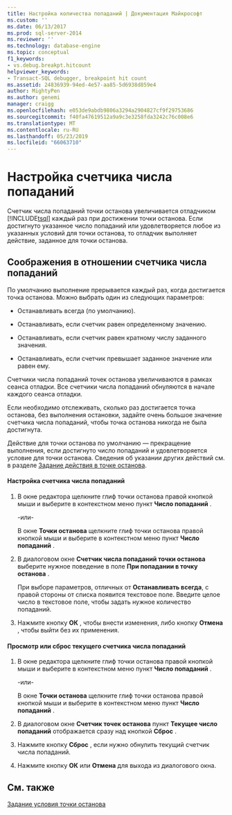 ```yaml
---
title: Настройка количества попаданий | Документация Майкрософт
ms.custom: ''
ms.date: 06/13/2017
ms.prod: sql-server-2014
ms.reviewer: ''
ms.technology: database-engine
ms.topic: conceptual
f1_keywords:
- vs.debug.breakpt.hitcount
helpviewer_keywords:
- Transact-SQL debugger, breakpoint hit count
ms.assetid: 24836939-94ed-4e57-aa85-5d6938d859e4
author: MightyPen
ms.author: genemi
manager: craigg
ms.openlocfilehash: e053de9abdb9806a3294a2904827cf9f29753686
ms.sourcegitcommit: f40fa47619512a9a9c3e3258fda3242c76c008e6
ms.translationtype: MT
ms.contentlocale: ru-RU
ms.lasthandoff: 05/23/2019
ms.locfileid: "66063710"
---
```

# <a name="specify-a-hit-count"></a>Настройка счетчика числа попаданий
  Счетчик числа попаданий точки останова увеличивается отладчиком [!INCLUDE[tsql](../../includes/tsql-md.md)] каждый раз при достижении точки останова. Если достигнуто указанное число попаданий или удовлетворяется любое из указанных условий для точки останова, то отладчик выполняет действие, заданное для точки останова.  
  
## <a name="hit-count-considerations"></a>Соображения в отношении счетчика числа попаданий  
 По умолчанию выполнение прерывается каждый раз, когда достигается точка останова. Можно выбрать один из следующих параметров:  
  
-   Останавливать всегда (по умолчанию).  
  
-   Останавливать, если счетчик равен определенному значению.  
  
-   Останавливать, если счетчик равен кратному числу заданного значения.  
  
-   Останавливать, если счетчик превышает заданное значение или равен ему.  
  
 Счетчики числа попаданий точек останова увеличиваются в рамках сеанса отладки. Все счетчики числа попаданий обнуляются в начале каждого сеанса отладки.  
  
 Если необходимо отслеживать, сколько раз достигается точка останова, без выполнения остановки, задайте очень большое значение счетчика числа попаданий, чтобы точка останова никогда не была достигнута.  
  
 Действие для точки останова по умолчанию — прекращение выполнения, если достигнуто число попаданий и удовлетворяется условие для точки останова. Сведения об указании других действий см. в разделе [Задание действия в точке останова](specify-a-breakpoint-action.md).  
  
#### <a name="to-specify-a-hit-count"></a>Настройка счетчика числа попаданий  
  
1.  В окне редактора щелкните глиф точки останова правой кнопкой мыши и выберите в контекстном меню пункт **Число попаданий** .  
  
     -или-  
  
     В окне **Точки останова** щелкните глиф точки останова правой кнопкой мыши и выберите в контекстном меню пункт **Число попаданий** .  
  
2.  В диалоговом окне **Счетчик числа попаданий точки останова** выберите нужное поведение в поле **При попадании в точку останова** .  
  
     При выборе параметров, отличных от **Останавливать всегда**, с правой стороны от списка появится текстовое поле. Введите целое число в текстовое поле, чтобы задать нужное количество попаданий.  
  
3.  Нажмите кнопку **ОК** , чтобы внести изменения, либо кнопку **Отмена** , чтобы выйти без их применения.  
  
#### <a name="to-view-or-reset-the-current-hit-count"></a>Просмотр или сброс текущего счетчика числа попаданий  
  
1.  В окне редактора щелкните глиф точки останова правой кнопкой мыши и выберите в контекстном меню пункт **Число попаданий** .  
  
     -или-  
  
     В окне **Точки останова** щелкните глиф точки останова правой кнопкой мыши и выберите в контекстном меню пункт **Число попаданий** .  
  
2.  В диалоговом окне **Счетчик точек останова** пункт **Текущее число попаданий** отображается сразу над кнопкой **Сброс** .  
  
3.  Нажмите кнопку **Сброс** , если нужно обнулить текущий счетчик числа попаданий.  
  
4.  Нажмите кнопку **ОК** или **Отмена** для выхода из диалогового окна.  
  
## <a name="see-also"></a>См. также  
 [Задание условия точки останова](specify-a-breakpoint-condition.md)  
  
  
